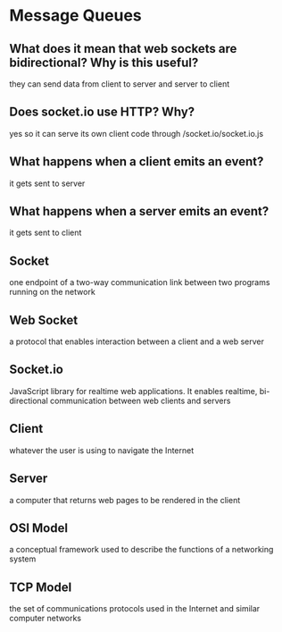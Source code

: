 # Message Queues

## What does it mean that web sockets are bidirectional? Why is this useful?

they can send data from client to server and server to client

## Does socket.io use HTTP? Why?

yes so it can serve its own client code through /socket.io/socket.io.js

## What happens when a client emits an event?

it gets sent to server

## What happens when a server emits an event?

it gets sent to client

## Socket

one endpoint of a two-way communication link between two programs running on the network

## Web Socket

a protocol that enables interaction between a client and a web server

## Socket.io

JavaScript library for realtime web applications. It enables realtime, bi-directional communication between web clients and servers

## Client

whatever the user is using to navigate the Internet

## Server

a computer that returns web pages to be rendered in the client

## OSI Model

a conceptual framework used to describe the functions of a networking system

## TCP Model

the set of communications protocols used in the Internet and similar computer networks
